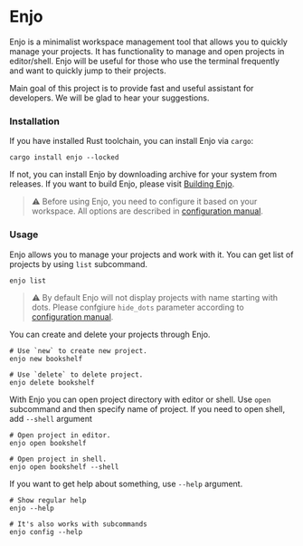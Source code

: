 # Enjo
Enjo is a minimalist workspace management tool that allows you to quickly manage your projects.
It has functionality to manage and open projects in editor/shell.
Enjo will be useful for those who use the terminal frequently and want to quickly jump to their projects.

Main goal of this project is to provide fast and useful assistant for developers. We will be glad to hear your suggestions.

### Installation

If you have installed Rust toolchain, you can install Enjo via `cargo`:

```shell
cargo install enjo --locked
```

If not, you can install Enjo by downloading archive for your system from releases.
If you want to build Enjo, please visit [Building Enjo](docs/BUILDING.md).

> ⚠️ Before using Enjo, you need to configure it based on your workspace. All options are described in [configuration manual](docs/CONFIGURATION.md).

### Usage

Enjo allows you to manage your projects and work with it.
You can get list of projects by using `list` subcommand.

```shell
enjo list
```
> ⚠️ By default Enjo will not display projects with name starting with dots. Please confgiure `hide_dots` parameter according to [configuration manual](docs/CONFIGURATION.md).

You can create and delete your projects through Enjo.

```shell
# Use `new` to create new project.
enjo new bookshelf

# Use `delete` to delete project.
enjo delete bookshelf
```

With Enjo you can open project directory with editor or shell.
Use `open` subcommand and then specify name of project. If you need to open shell, add `--shell` argument

```shell
# Open project in editor.
enjo open bookshelf

# Open project in shell.
enjo open bookshelf --shell
```

If you want to get help about something, use `--help` argument.

```shell
# Show regular help
enjo --help

# It's also works with subcommands
enjo config --help
```
